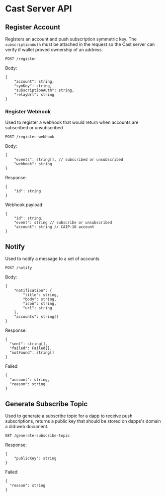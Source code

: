 # Cast Server API

## Register Account

Registers an account and push subscription symmetric key. The `subscriptionAuth` must be attached in the request so the Cast server can verify if wallet proved ownership of an address.

`POST /register`

Body:

```jsonc
{
    "account": string,
    "symKey": string,
    "subscriptionAuth": string,
    "relayUrl": string
}
```

### Register Webhook

Used to register a webhook that would return when accounts are subscribed or unsubscribed

`POST /register-webhook`

Body:

```jsonc
{
    "events": string[], // subscribed or unsubscribed
    "webhook": string
}
```
Response:

```jsonc
{
    "id": string
}
```

Webhook payload:
```jsonc
{
    "id": string,
    "event": string // subscribe or unsubscribed
    "account": string // CAIP-10 account
}
```

## Notify

Used to notify a message to a set of accounts

`POST /notify`

Body:

```jsonc
{
    "notification": {
        "title": string,
        "body": string,
        "icon": string,
        "url": string
    },
    "accounts": string[]
}
``` 

Response: 

```jsonc
{
  "sent": string[],
  "failed": Failed[],
  "notFound": string[]
}
```

Failed
```jsonc
{
  "account": string,
  "reason": string
}
```

## Generate Subscribe Topic

Used to generate a subscribe topic for a dapp to receive push subscriptions, returns a public key that should be stored on dapps's domain a did:web document.

`GET /generate-subscribe-topic`

Response:

```jsonc
{
    "publicKey": string
}
``` 

Failed
```jsonc
{
  "reason": string
}
```


